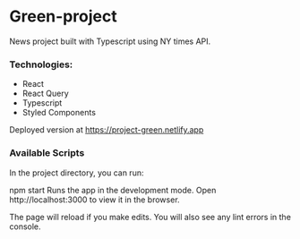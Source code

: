 # Green-project

News project built with Typescript using NY times API.

### Technologies:
* React
* React Query
* Typescript
* Styled Components

Deployed version at https://project-green.netlify.app

### Available Scripts
In the project directory, you can run:

npm start Runs the app in the development mode. Open http://localhost:3000 to view it in the browser.

The page will reload if you make edits. You will also see any lint errors in the console.
